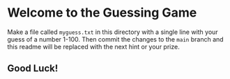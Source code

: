 # Welcome to the Guessing Game

Make a file called `myguess.txt` in this directory with a single line with your guess of a number 1-100.  Then commit the changes to the `main` branch and this readme will be replaced with the next hint or your prize.

## Good Luck!
